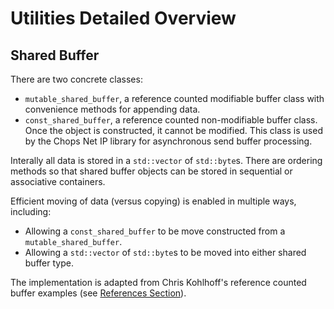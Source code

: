 # Utilities Detailed Overview

## Shared Buffer

There are two concrete classes:
- `mutable_shared_buffer`, a reference counted modifiable buffer class with convenience methods for appending data.
- `const_shared_buffer`, a reference counted non-modifiable buffer class. Once the object is constructed, it cannot be modified. This class is used by the Chops Net IP library for asynchronous send buffer processing.

Interally all data is stored in a `std::vector` of `std::byte`s. There are ordering methods so that shared buffer objects can be stored in sequential or associative containers.

Efficient moving of data (versus copying) is enabled in multiple ways, including:
- Allowing a `const_shared_buffer` to be move constructed from a `mutable_shared_buffer`.
- Allowing a `std::vector` of `std::byte`s to be moved into either shared buffer type.

The implementation is adapted from Chris Kohlhoff's reference counted buffer examples (see [References Section](../README.md#references)). 


